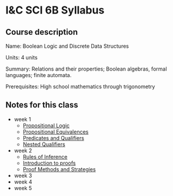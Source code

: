 # I&C SCI 6B Syllabus

## Course description

Name: Boolean Logic and Discrete Data Structures

Units: 4 units

Summary: Relations and their properties; Boolean algebras, formal languages; finite automata.

Prerequisites: High school mathematics through trigonometry

## Notes for this class

- week 1
    - [Propositional Logic](./week1/propositional-logic.md)
    - [Propositional Equivalences](./week1/propositional-equivalences.md)
    - [Predicates and Qualifiers](./week1/predicates-and-qualifiers.md)
    - [Nested Qualifiers](./week1/nested-qualifiers.md)
- week 2
    - [Rules of Inference](./week2/rules-of-inference.md)
    - [Introduction to proofs](./week2/intro-to-proofs.md)
    - [Proof Methods and Strategies](./week2/proof-methods-and-strategies.md)
- week 3
- week 4
- week 5
